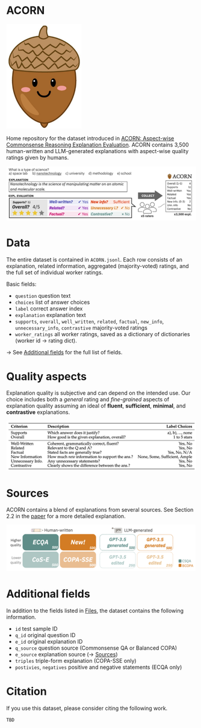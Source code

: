 # ACORN

<img src="/readme/ACORN.png" alt="A cute illustration of an acorn character." width="200">

Home repository for the dataset introduced in [ACORN: Aspect-wise Commonsense Reasoning Explanation Evaluation](...).
ACORN contains 3,500 human-written and LLM-generated explanations with aspect-wise quality ratings given by humans. 

![Five human raters evaluating an explanation of the answer for a commonsense reasoning question. Ratings for 3500 explanations are aggregated into a dataset.](/readme/Illustration.png)

# Data
The entire dataset is contained in `ACORN.jsonl`. Each row consists of an explanation, related information, aggregated (majority-voted) ratings, and the full set of individual worker ratings. 

Basic fields:
- `question` question text
- `choices` list of answer choices
- `label` correct answer index
- `explanation` explanation text
- `supports`, `overall`, `well_written`, `related`, `factual`, `new_info`, `unnecessary_info`, `contrastive` majority-voted ratings
- `worker_ratings` all worker ratings, saved as a dictionary of dictionaries (worker id → rating dict).

→ See [Additional fields](#additional-fields) for the full list of fields.

# Quality aspects
Explanation quality is subjective and can depend on the intended use. Our choice includes both a *general* rating and *fine-grained* aspects of explanation quality assuming an ideal of **fluent**, **sufficient**, **minimal**, and **contrastive** explanations.


![Rating criteria](/readme/Rating_criteria.png)


# Sources
ACORN contains a blend of explanations from several sources. See Section 2.2 in the [paper](...) for a more detailed explanation.

![ACORN contains samples from ECQA, CoS-E, COPA-SSE, generated explanations for Commonsense QA, generated explanations for Balanced COPA, newly collected explanations for Balanced COPA, and GPT-3.5 edited versions of CoS-E and COPA-SSE. Each group has 500 samples, totaling 3500 samples.](/readme/Data_sources.png)

<!-- 
# Stats

Extra stats about the dataset. e.g. Average rating per source?

-->

# Additional fields
In addition to the fields listed in [Files](#files), the dataset contains the following information.

- `id` test sample ID
- `q_id` original question ID
- `e_id` original explanation ID
- `q_source` question source (Commonsense QA or Balanced COPA)
- `e_source` explanation source (→ [Sources](#sources))
- `triples` triple-form explanation (COPA-SSE only)
- `postivies`, `negatives` positive and negative statements (ECQA only)

# Citation
If you use this dataset, please consider citing the following work.

```
TBD
```
<!-- 
@article{brassard2024acorn,
    title={ACORN: Aspect-wise Commonsense Reasoning Explanation Evaluation}, 
    author={Ana Brassard and Benjamin Heinzerling and Keito Kudo and Keisuke Sakaguchi and Kentaro Inui},
    year={2024},
    url={...}
}
-->
